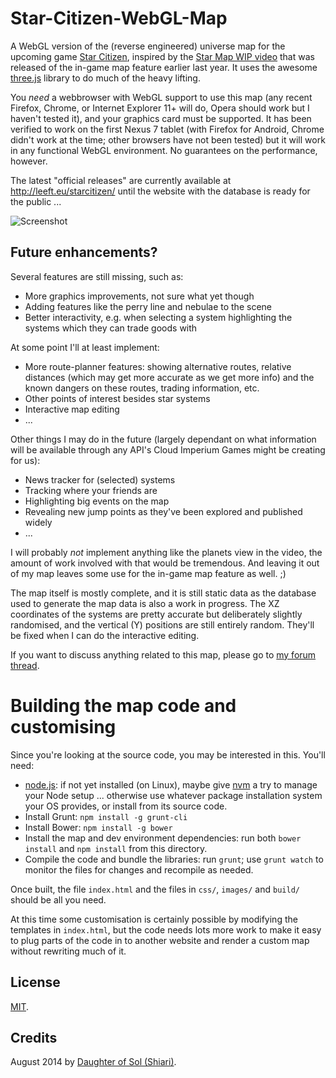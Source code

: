 # Star-Citizen-WebGL-Map

A WebGL version of the (reverse engineered) universe map for the upcoming game
[Star Citizen](https://robertsspaceindustries.com/about-the-game), inspired by
the [Star Map WIP video](https://robertsspaceindustries.com/comm-link/engineering/13109-Star-Map-Demo)
that was released of the in-game map feature earlier last year. It uses the
awesome [three.js](http://threejs.org/) library to do much of the heavy lifting.

You *need* a webbrowser with WebGL support to use this map (any recent Firefox,
Chrome, or Internet Explorer 11+ will do, Opera should work but I haven't
tested it), and your graphics card must be supported. It has been verified to
work on the first Nexus 7 tablet (with Firefox for Android, Chrome didn't work
at the time; other browsers have not been tested) but it will work in any
functional WebGL environment. No guarantees on the performance, however.

The latest "official releases" are currently available at
http://leeft.eu/starcitizen/ until the website with the database is ready for
the public ...

![Screenshot](http://the-verse.info/assets/images/webglmap-22b5815f4130d66dd569f8f61a951e80.png)

## Future enhancements?

Several features are still missing, such as:

* More graphics improvements, not sure what yet though
* Adding features like the perry line and nebulae to the scene
* Better interactivity, e.g. when selecting a system highlighting the systems
which they can trade goods with

At some point I'll at least implement:

* More route-planner features: showing alternative routes, relative distances
(which may get more accurate as we get more info) and the known dangers on these
routes, trading information, etc.
* Other points of interest besides star systems
* Interactive map editing
* ...

Other things I may do in the future (largely dependant on what information
will be available through any API's Cloud Imperium Games might be creating for us):

* News tracker for (selected) systems
* Tracking where your friends are
* Highlighting big events on the map
* Revealing new jump points as they've been explored and published widely
* ...

I will probably *not* implement anything like the planets view in the video, the
amount of work involved with that would be tremendous. And leaving it out of my map
leaves some use for the in-game map feature as well. ;)

The map itself is mostly complete, and it is still static data as the database
used to generate the map data is also a work in progress. The XZ coordinates of
the systems are pretty accurate but deliberately slightly randomised, and the
vertical (Y) positions are still entirely random. They'll be fixed when I can
do the interactive editing.

If you want to discuss anything related to this map, please go to
[my forum thread](https://forums.robertsspaceindustries.com/discussion/54931/browser-based-3d-system-map).

# Building the map code and customising

Since you're looking at the source code, you may be interested in this. You'll need:

* [node.js](http://nodejs.org/): if not yet installed (on Linux), maybe give
[nvm](https://github.com/creationix/nvm) a try to manage your Node setup ...
otherwise use whatever package installation system your OS provides, or install
from its source code.
* Install Grunt: `npm install -g grunt-cli`
* Install Bower: `npm install -g bower`
* Install the map and dev environment dependencies: run both `bower install` and `npm install`
from this directory.
* Compile the code and bundle the libraries: run `grunt`; use `grunt watch` to monitor
the files for changes and recompile as needed.

Once built, the file `index.html` and the files in `css/`, `images/` and `build/`
should be all you need.

At this time some customisation is certainly possible by modifying the templates
in `index.html`, but the code needs lots more work to make it easy to plug parts
of the code in to another website and render a custom map without rewriting much
of it.

## License

[MIT](https://raw.githubusercontent.com/Leeft/Star-Citizen-WebGL-Map/master/LICENSE).

## Credits

August 2014 by [Daughter of Sol (Shiari)](https://forums.robertsspaceindustries.com/profile/51803/Shiari).
